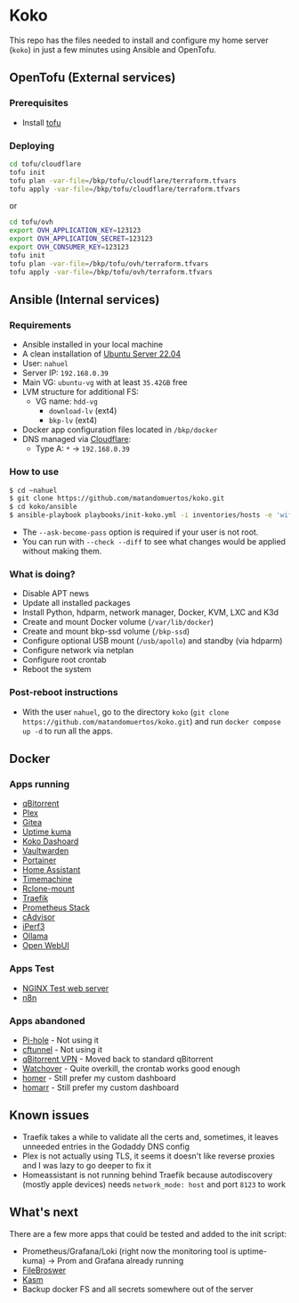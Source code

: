 # Koko
This repo has the files needed to install and configure my home server (`koko`) in just a few minutes using Ansible and OpenTofu.

## OpenTofu (External services)
### Prerequisites
- Install [tofu](https://www.terraform.io/downloads.html)
  
### Deploying
```sh
cd tofu/cloudflare
tofu init
tofu plan -var-file=/bkp/tofu/cloudflare/terraform.tfvars
tofu apply -var-file=/bkp/tofu/cloudflare/terraform.tfvars
```
or
```sh
cd tofu/ovh
export OVH_APPLICATION_KEY=123123
export OVH_APPLICATION_SECRET=123123
export OVH_CONSUMER_KEY=123123
tofu init
tofu plan -var-file=/bkp/tofu/ovh/terraform.tfvars
tofu apply -var-file=/bkp/tofu/ovh/terraform.tfvars
```

## Ansible (Internal services)
### Requirements
- Ansible installed in your local machine
- A clean installation of [Ubuntu Server 22.04](https://ubuntu.com/download/server)
- User: `nahuel`
- Server IP: `192.168.0.39`
- Main VG: `ubuntu-vg` with at least `35.42GB` free
- LVM structure for additional FS:
  - VG name: `hdd-vg`
    - `download-lv` (ext4)
    - `bkp-lv` (ext4)
- Docker app configuration files located in `/bkp/docker`
- DNS managed via [Cloudflare](https://www.cloudflare.com/):
  - Type A: `*` -> `192.168.0.39`

### How to use
```bash
$ cd ~nahuel
$ git clone https://github.com/matandomuertos/koko.git
$ cd koko/ansible
$ ansible-playbook playbooks/init-koko.yml -i inventories/hosts -e 'wifi_ssid=WifiSSID wifi_password=WifiPassword' --ask-become-pass
```
- The `--ask-become-pass` option is required if your user is not root.
- You can run with `--check --diff` to see what changes would be applied without making them.

### What is doing?
- Disable APT news
- Update all installed packages
- Install Python, hdparm, network manager, Docker, KVM, LXC and K3d
- Create and mount Docker volume (`/var/lib/docker`)
- Create and mount bkp-ssd volume (`/bkp-ssd`)
- Configure optional USB mount (`/usb/apollo`) and standby (via hdparm)
- Configure network via netplan
- Configure root crontab
- Reboot the system

### Post-reboot instructions
- With the user `nahuel`, go to the directory `koko` (`git clone https://github.com/matandomuertos/koko.git`) and run `docker compose up -d` to run all the apps.

## Docker
### Apps running
- [qBitorrent](https://hub.docker.com/r/linuxserver/qbittorrent)
- [Plex](https://hub.docker.com/r/linuxserver/plex)
- [Gitea](https://hub.docker.com/r/gitea/gitea)
- [Uptime kuma](https://hub.docker.com/r/louislam/uptime-kuma)
- [Koko Dashoard](https://github.com/matandomuertos/koko-dashboard)
- [Vaultwarden](https://github.com/dani-garcia/vaultwarden)
- [Portainer](https://github.com/portainer/portainer)
- [Home Assistant](https://github.com/home-assistant)
- [Timemachine](https://hub.docker.com/r/mbentley/timemachine)
- [Rclone-mount](https://hub.docker.com/r/mumiehub/rclone-mount)
- [Traefik](https://github.com/traefik/traefik)
- [Prometheus Stack](https://prometheus.io/)
- [cAdvisor](https://github.com/google/cadvisor)
- [iPerf3](https://github.com/nerdalert/iperf3)
- [Ollama](https://github.com/ollama/ollama)
- [Open WebUI](https://github.com/open-webui/open-webui)

### Apps Test
- [NGINX Test web server](https://hub.docker.com/r/nginxdemos/hello/)
- [n8n](https://github.com/n8n-io/n8n)

### Apps abandoned
- [Pi-hole](https://github.com/pi-hole/docker-pi-hole) - Not using it
- [cftunnel](https://developers.cloudflare.com/cloudflare-one/connections/connect-networks/) - Not using it
- [qBitorrent VPN](https://github.com/binhex/arch-qbittorrentvpn) - Moved back to standard qBitorrent
- [Watchover](https://github.com/containrrr/watchtower) - Quite overkill, the crontab works good enough
- [homer](https://github.com/bastienwirtz/homer) - Still prefer my custom dashboard
- [homarr](https://github.com/ajnart/homarr) - Still prefer my custom dashboard

## Known issues
- Traefik takes a while to validate all the certs and, sometimes, it leaves unneeded entries in the Godaddy DNS config
- Plex is not actually using TLS, it seems it doesn't like reverse proxies and I was lazy to go deeper to fix it
- Homeassistant is not running behind Traefik because autodiscovery (mostly apple devices) needs `network_mode: host` and port `8123` to work

## What's next
There are a few more apps that could be tested and added to the init script:
- Prometheus/Grafana/Loki (right now the monitoring tool is uptime-kuma) -> Prom and Grafana already running
- [FileBroswer](https://github.com/filebrowser/filebrowser)
- [Kasm](https://www.kasmweb.com/docs/latest/index.html)
- Backup docker FS and all secrets somewhere out of the server

